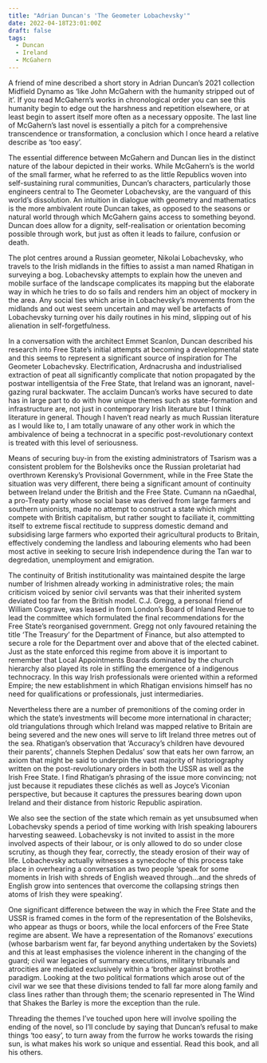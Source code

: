 ```yaml
---
title: "Adrian Duncan's 'The Geometer Lobachevsky'"
date: 2022-04-18T23:01:00Z
draft: false
tags:
  - Duncan
  - Ireland
  - McGahern
---
```

A friend of mine described a short story in Adrian Duncan’s 2021 collection Midfield Dynamo as ‘like John McGahern with the humanity stripped out of it’. If you read McGahern’s works in chronological order you can see this humanity begin to edge out the harshness and repetition elsewhere, or at least begin to assert itself more often as a necessary opposite. The last line of McGahern’s last novel is essentially a pitch for a comprehensive transcendence or transformation, a conclusion which I once heard a relative describe as ‘too easy’. 

The essential difference between McGahern and Duncan lies in the distinct nature of the labour depicted in their works. While McGahern’s is the world of the small farmer, what he referred to as the little Republics woven into self-sustaining rural communities, Duncan’s characters, particularly those engineers central to The Geometer Lobachevsky, are the vanguard of this world’s dissolution. An intuition in dialogue with geometry and mathematics is the more ambivalent route Duncan takes, as opposed to the seasons or natural world through which McGahern gains access to something beyond. Duncan does allow for a dignity, self-realisation or orientation becoming possible through work, but just as often it leads to failure, confusion or death.

The plot centres around a Russian geometer, Nikolai Lobachevsky, who travels to the Irish midlands in the fifties to assist a man named Rhatigan in surveying a bog. Lobachevsky attempts to explain how the uneven and mobile surface of the landscape complicates its mapping but the elaborate way in which he tries to do so fails and renders him an object of mockery in the area. Any social ties which arise in Lobachevsky’s movements from the midlands and out west seem uncertain and may well be artefacts of Lobachevsky turning over his daily routines in his mind, slipping out of his alienation in self-forgetfulness. 

In a conversation with the architect Emmet Scanlon, Duncan described his research into Free State’s initial attempts at becoming a developmental state and this seems to represent a significant source of inspiration for The Geometer Lobachevsky. Electrification, Ardnacrusha and industrialised extraction of peat all significantly complicate that notion propagated by the postwar intelligentsia of the Free State, that Ireland was an ignorant, navel-gazing rural backwater. The acclaim Duncan’s works have secured to date has in large part to do with how unique themes such as state-formation and infrastructure are, not just in contemporary Irish literature but I think literature in general. Though I haven’t read nearly as much Russian literature as I would like to, I am totally unaware of any other work in which the ambivalence of being a technocrat in a specific post-revolutionary context is treated with this level of seriousness.

Means of securing buy-in from the existing administrators of Tsarism was a consistent problem for the Bolsheviks once the Russian proletariat had overthrown Kerensky’s Provisional Government, while in the Free State the situation was very different, there being a significant amount of continuity between Ireland under the British and the Free State. Cumann na nGaedhal, a pro-Treaty party whose social base was derived from large farmers and southern unionists, made no attempt to construct a state which might compete with British capitalism, but rather sought to faciliate it, committing itself to extreme fiscal rectitude to suppress domestic demand and subsidising large farmers who exported their agricultural products to Britain, effectively condeming the landless and labouring elements who had been most active in seeking to secure Irish independence during the Tan war to degredation, unemployment and emigration.

The continuity of British institutionality was maintained despite the large number of Irishmen already working in administrative roles; the main criticism voiced by senior civil servants was that their inherited system deviated too far from the British model. C.J. Gregg, a personal friend of William Cosgrave, was leased in from London’s Board of Inland Revenue to lead the committee which formulated the final recommendations for the Free State’s reorganised government. Gregg not only favoured retaining the title ‘The Treasury’ for the Department of Finance, but also attempted to secure a role for the Department over and above that of the elected cabinet. Just as the state enforced this regime from above it is important to remember that Local Appointments Boards dominated by the church hierarchy also played its role in stifling the emergence of a indigenous technocracy. In this way Irish professionals were oriented within a reformed Empire; the new establishment in which Rhatigan envisions himself has no need for qualifications or professionals, just intermediaries.

Nevertheless there are a number of premonitions of the coming order in which the state’s investments will become more international in character; old triangulations through which Ireland was mapped relative to Britain are being severed and the new ones will serve to lift Ireland three metres out of the sea. Rhatigan’s observation that ‘Accuracy’s children have devoured their parents’, channels Stephen Dedalus’ sow that eats her own farrow, an axiom that might be said to underpin the vast majority of historiography written on the post-revolutionary orders in both the USSR as well as the Irish Free State. I find Rhatigan’s phrasing of the issue more convincing; not just because it repudiates these clichés as well as Joyce’s Viconian perspective, but because it captures the pressures bearing down upon Ireland and their distance from historic Republic aspiration.

We also see the section of the state which remain as yet unsubsumed when Lobachevsky spends a period of time working with Irish speaking labourers harvesting seaweed. Lobachevsky is not invited to assist in the more involved aspects of their labour, or is only allowed to do so under close scrutiny, as though they fear, correctly, the steady erosion of their way of life. Lobachevsky actually witnesses a synecdoche of this process take place in overhearing a conversation as two people ‘speak for some moments in Irish with shreds of English weaved through…and the shreds of English grow into sentences that overcome the collapsing strings then atoms of Irish they were speaking’.

One significant difference between the way in which the Free State and the USSR is framed comes in the form of the representation of the Bolsheviks, who appear as thugs or boors, while the local enforcers of the Free State regime are absent. We have a representation of the Romanovs’ executions (whose barbarism went far, far beyond anything undertaken by the Soviets) and this at least emphasises the violence inherent in the changing of the guard; civil war legacies of summary executions, military tribunals and atrocities are mediated exclusively within a ‘brother against brother’ paradigm. Looking at the two political formations which arose out of the civil war we see that these divisions tended to fall far more along family and class lines rather than through them; the scenario represented in The Wind that Shakes the Barley is more the exception than the rule.

Threading the themes I’ve touched upon here will involve spoiling the ending of the novel, so I’ll conclude by saying that Duncan’s refusal to make things ‘too easy’, to turn away from the furrow he works towards the rising sun, is what makes his work so unique and essential. Read this book, and all his others.